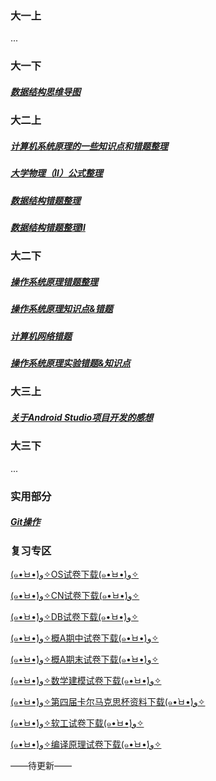 ### 大一上

...



### 大一下

##### [数据结构思维导图](docs/personal/DS)



### 大二上

##### [计算机系统原理的一些知识点和错题整理](docs/personal/CS)

##### [大学物理（Ⅱ）公式整理](docs/personal/UniversityPhysics2)

##### [数据结构错题整理](docs/personal/DS2)

##### [数据结构错题整理Ⅱ](docs/personal/DS3)



### 大二下

##### [操作系统原理错题整理](docs/personal/OS)

##### [操作系统原理知识点&错题](docs/personal/OS2)

##### [计算机网络错题](docs/personal/CN)

##### [操作系统原理实验错题&知识点](docs/personal/OS3)



### 大三上

##### [关于Android Studio项目开发的感想](docs/personal/Android)



### 大三下

...



### 实用部分

##### [Git操作](docs/personal/Git)



### 复习专区

<a href="/docs/downloads/os试卷.rar" download="os试卷.rar">(๑•̀ㅂ•́)و✧OS试卷下载(๑•̀ㅂ•́)و✧</a>

<a href="/docs/downloads/cn试卷.rar" download="cn试卷.rar">(๑•̀ㅂ•́)و✧CN试卷下载(๑•̀ㅂ•́)و✧</a>

<a href="/docs/downloads/db试卷.rar" download="db试卷.rar">(๑•̀ㅂ•́)و✧DB试卷下载(๑•̀ㅂ•́)و✧</a>

<a href="/docs/downloads/概A期中试卷.rar" download="概A期中试卷.rar">(๑•̀ㅂ•́)و✧概A期中试卷下载(๑•̀ㅂ•́)و✧</a>

<a href="/docs/downloads/概A期末试卷.rar" download="概A期末试卷.rar">(๑•̀ㅂ•́)و✧概A期末试卷下载(๑•̀ㅂ•́)و✧</a>

<a href="/docs/downloads/数学建模试卷.rar" download="数学建模试卷.rar">(๑•̀ㅂ•́)و✧数学建模试卷下载(๑•̀ㅂ•́)و✧</a>

<a href="/docs/downloads/第四届卡尔马克思杯.rar" download="第四届卡尔马克思杯.rar">(๑•̀ㅂ•́)و✧第四届卡尔马克思杯资料下载(๑•̀ㅂ•́)و✧</a>

<a href="/docs/downloads/软工试卷.rar" download="软工试卷.rar">(๑•̀ㅂ•́)و✧软工试卷下载(๑•̀ㅂ•́)و✧</a>

<a href="/docs/downloads/编译原理试卷.rar" download="编译原理试卷.rar">(๑•̀ㅂ•́)و✧编译原理试卷下载(๑•̀ㅂ•́)و✧</a>

——待更新——
